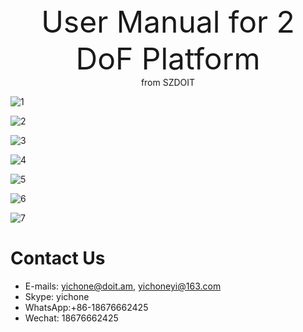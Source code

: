 <center> <font size=10> User Manual for 2 DoF Platform </font></center>

<center> from SZDOIT </center>

![1](https://github.com/SmartArduino/document/raw/master/docs/Robot/FrameChassis/2dofplatform/1.jpg)

![2](https://github.com/SmartArduino/document/raw/master/docs/Robot/FrameChassis/2dofplatform/2.jpg)

![3](https://github.com/SmartArduino/document/raw/master/docs/Robot/FrameChassis/2dofplatform/3.jpg)

![4](https://github.com/SmartArduino/document/raw/master/docs/Robot/FrameChassis/2dofplatform/4.jpg)

![5](https://github.com/SmartArduino/document/raw/master/docs/Robot/FrameChassis/2dofplatform/5.jpg)

![6](https://github.com/SmartArduino/document/raw/master/docs/Robot/FrameChassis/2dofplatform/6.jpg)

![7](https://github.com/SmartArduino/document/raw/master/docs/Robot/FrameChassis/2dofplatform/7.jpg)





# Contact Us

- E-mails: [yichone@doit.am](mailto:yichone@doit.am), [yichoneyi@163.com](mailto:yichoneyi@163.com)
- Skype: yichone
- WhatsApp:+86-18676662425
- Wechat: 18676662425